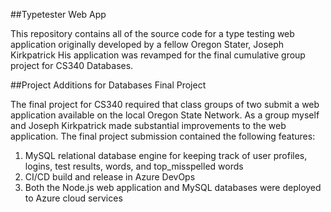 ##Typetester Web App

This repository contains all of the source code for a type testing web application originally developed by a fellow Oregon Stater, Joseph Kirkpatrick
His application was revamped for the final cumulative group project for CS340 Databases.

##Project Additions for Databases Final Project

The final project for CS340 required that class groups of two submit a web application available on the local Oregon State Network.
As a group myself and Joseph Kirkpatrick made substantial improvements to the web application. The final project submission contained the following features:

1. MySQL relational database engine for keeping track of user profiles, logins, test results, words, and top_misspelled words
2. CI/CD build and release in Azure DevOps
3. Both the Node.js web application and MySQL databases were deployed to Azure cloud services
